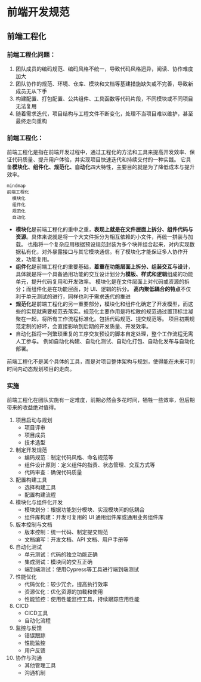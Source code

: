 # 前端开发规范

## 前端工程化

### 前端工程化问题：

1. 团队成员的编码规范、编码风格不统一，导致代码风格迥异，阅读、协作难度加大
2. 团队协作的规范、环境、仓库、模块和文档等基建措施缺失或不完善，导致新成员无从下手
3. 构建配置、打包配置、公共组件、工具函数等代码片段，不同模块或不同项目无法复用
4. 随着需求迭代，项目结构与工程文件不断变化，处理不当项目难以维护，甚至最终走向重构

### 前端工程化：

前端工程化是指在前端开发过程中，通过工程化的方法和工具来提高开发效率、保证代码质量、提升用户体验，并实现项目快速迭代和持续交付的一种实践。
它具备**模块化、组件化、规范化、自动化**四大特性，主要目的就是为了降低成本与提升效率。

``` mermaid
mindmap
前端工程化
  模块化
  组件化
  规范化
  自动化
```

- **模块化**是前端工程化的重中之重，**表现上就是在文件层面上拆分、组件代码与资源**。具体来说就是将一个大文件拆分为相互依赖的小文件，再统一拼装与加载。
也指将一个复杂应用根据预设规范封装为多个块并组合起来，对内实现数据私有化，对外暴露接口与其它模块通信。有了模块化才能保证多人协作开发，功能复用。
- **组件化**是前端工程化的重要基础，**着重在功能层面上拆分、组装交互与设计**，具体就是将一个具备通用功能的交互设计划分为**模板、样式和逻辑**组成的功能单元，提升代码复用和开发效率。
模块化是在文件层面上对代码或资源的拆分；而组件化是在功能层面，对 UI、逻辑的拆分。
**高内聚低耦合的特点**不仅利于单元测试的进行，同样也利于需求迭代的推进
- **规范化**是前端工程化的另一重要部分，模块化和组件化确定了开发模型，而这些的实现就需要规范去落实。规范化主要作用是将松散的规范通过置顶标注凝聚在一起，将所有工作流程标准化。包括代码规范、提交规范等。
项目初期规范定制的好坏，会直接影响到后期的开发质量、开发效率。
- 自动化指将一列繁琐重复的工序交友预设的脚本自定处理，整个工作流程无需人工参与。
例如自动化构建、自动化测试、自动化打包、自动化发布与自动化部署。

前端工程化不是某个具体的工具，而是对项目整体架构与规划，使得能在未来可判时间内动态规划项目的走向。

### 实施

前端工程化在团队实施有一定难度，前期必然会多花时间，牺牲一些效率，但后期带来的收益绝对值得。

1. 项目启动与规划
    - 项目评审
    - 项目成员
    - 技术选型
2. 制定开发规范
    - 编码规范：制定代码风格、命名规范等
    - 组件设计原则：定义组件的指责、状态管理、交互方式等
    - 代码审查：确保代码质量
3. 配置构建工具
    - 选择构建工具
    - 配置构建流程
4. 模块化与组件化开发
    - 模块划分：根据功能划分模块、实现模块间的低耦合
    - 组件库构建：开发可复用的 UI 通用组件库或通用业务组件库
5. 版本控制与文档
    - 版本控制：统一代码、制定提交规范
    - 文档编写：开发文档、API 文档、用户手册等
6. 自动化测试
    - 单元测试：代码的独立功能正确
    - 集成测试：模块间的交互正确
    - 端到端测试：使用Cypress等工具进行端到端测试
7. 性能优化
    - 代码优化：较少冗余，提高执行效率
    - 资源优化：优化资源的加载和使用
    - 性能监控：使用性能监控工具，持续跟踪应用性能
8. CICD
    - CICD工具
    - 自动化流程
9. 监控与反馈
    - 错误跟踪
    - 性能监控
    - 用户反馈
10. 协作与沟通
    - 其他管理工具
    - 沟通机制
